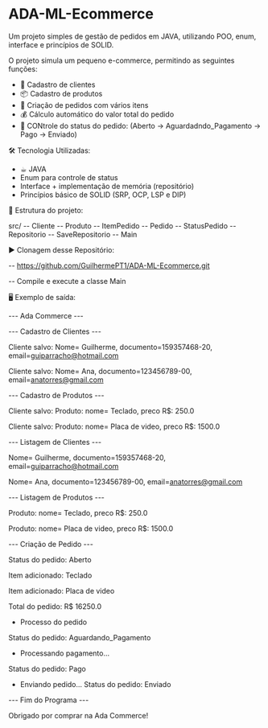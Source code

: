 # ADA-ML-Ecommerce

Um projeto simples de gestão de pedidos em JAVA, utilizando POO, enum, interface e princípios de SOLID.

O projeto simula um pequeno e-commerce, permitindo as seguintes funções:

- 👤 Cadastro de clientes
- 📦 Cadastro de produtos
- 🧾 Criação de pedidos com vários itens
- 💰 Cálculo automático do valor total do pedido
- 🔄 CONtrole do status do pedido: (Aberto -> Aguardadndo_Pagamento -> Pago -> Enviado)

🛠️ Tecnologia Utilizadas:
- ☕︎ JAVA
- Enum para controle de status
- Interface + implementação de memória (repositório)
- Princípios básico de SOLID (SRP, OCP, LSP e DIP)

📂 Estrutura do projeto:

src/
-- Cliente
-- Produto
-- ItemPedido
-- Pedido
-- StatusPedido
-- Repositorio
-- SaveRepositorio
-- Main

▶️ Clonagem desse Repositório:

-- https://github.com/GuilhermePT1/ADA-ML-Ecommerce.git

-- Compile e execute a classe Main

🖥️ Exemplo de saída:

--- Ada Commerce ---

--- Cadastro de Clientes ---

Cliente salvo: Nome= Guilherme, documento=159357468-20, email=guiparracho@hotmail.com

Cliente salvo: Nome= Ana, documento=123456789-00, email=anatorres@gmail.com

--- Cadastro de Produtos ---

Cliente salvo: Produto: nome= Teclado, preco R$: 250.0

Cliente salvo: Produto: nome= Placa de video, preco R$: 1500.0

--- Listagem de Clientes ---

Nome= Guilherme, documento=159357468-20, email=guiparracho@hotmail.com

Nome= Ana, documento=123456789-00, email=anatorres@gmail.com

--- Listagem de Produtos ---

Produto: nome= Teclado, preco R$: 250.0

Produto: nome= Placa de video, preco R$: 1500.0

--- Criação de Pedido ---

Status do pedido: Aberto

Item adicionado: Teclado

Item adicionado: Placa de video

Total do pedido: R$ 16250.0

* Processo do pedido

Status do pedido: Aguardando_Pagamento

* Processando pagamento...

Status do pedido: Pago

* Enviando pedido...
Status do pedido: Enviado

--- Fim do Programa ---

Obrigado por comprar na Ada Commerce!
